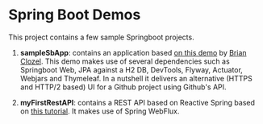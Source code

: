 # Spring Boot Demos

This project contains a few sample Springboot projects.

1. **sampleSbApp**: contains an application based [on this demo](https://www.youtube.com/watch?v=aA4tfBGY6jY) by [Brian Clozel](https://spring.io/team/bclozel). This demo makes use of several dependencies such as Springboot Web, JPA against a H2 DB, DevTools, Flyway, Actuator, Webjars and Thymeleaf. In a nutshell it delivers an alternative (HTTPS and HTTP/2 based) UI for a Github project using Github's API.

2. **myFirstRestAPI**: contains a REST API based on Reactive Spring based on [this tutorial](https://spring.io/guides/gs/reactive-rest-service/). It makes use of Spring WebFlux.